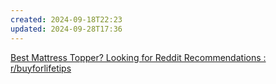 ```yaml
---
created: 2024-09-18T22:23
updated: 2024-09-28T17:36
---
```


[Best Mattress Topper? Looking for Reddit Recommendations : r/buyforlifetips](https://www.reddit.com/r/buyforlifetips/comments/16wyq6q/best_mattress_topper_looking_for_reddit/)